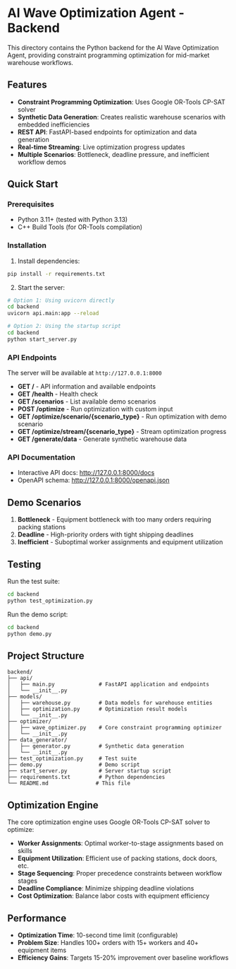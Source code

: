 # AI Wave Optimization Agent - Backend

This directory contains the Python backend for the AI Wave Optimization Agent, providing constraint programming optimization for mid-market warehouse workflows.

## Features

- **Constraint Programming Optimization**: Uses Google OR-Tools CP-SAT solver
- **Synthetic Data Generation**: Creates realistic warehouse scenarios with embedded inefficiencies
- **REST API**: FastAPI-based endpoints for optimization and data generation
- **Real-time Streaming**: Live optimization progress updates
- **Multiple Scenarios**: Bottleneck, deadline pressure, and inefficient workflow demos

## Quick Start

### Prerequisites

- Python 3.11+ (tested with Python 3.13)
- C++ Build Tools (for OR-Tools compilation)

### Installation

1. Install dependencies:
```bash
pip install -r requirements.txt
```

2. Start the server:
```bash
# Option 1: Using uvicorn directly
cd backend
uvicorn api.main:app --reload

# Option 2: Using the startup script
cd backend
python start_server.py
```

### API Endpoints

The server will be available at `http://127.0.0.1:8000`

- **GET /** - API information and available endpoints
- **GET /health** - Health check
- **GET /scenarios** - List available demo scenarios
- **POST /optimize** - Run optimization with custom input
- **GET /optimize/scenario/{scenario_type}** - Run optimization with demo scenario
- **GET /optimize/stream/{scenario_type}** - Stream optimization progress
- **GET /generate/data** - Generate synthetic warehouse data

### API Documentation

- Interactive API docs: http://127.0.0.1:8000/docs
- OpenAPI schema: http://127.0.0.1:8000/openapi.json

## Demo Scenarios

1. **Bottleneck** - Equipment bottleneck with too many orders requiring packing stations
2. **Deadline** - High-priority orders with tight shipping deadlines
3. **Inefficient** - Suboptimal worker assignments and equipment utilization

## Testing

Run the test suite:
```bash
cd backend
python test_optimization.py
```

Run the demo script:
```bash
cd backend
python demo.py
```

## Project Structure

```
backend/
├── api/
│   ├── main.py              # FastAPI application and endpoints
│   └── __init__.py
├── models/
│   ├── warehouse.py         # Data models for warehouse entities
│   ├── optimization.py      # Optimization result models
│   └── __init__.py
├── optimizer/
│   ├── wave_optimizer.py    # Core constraint programming optimizer
│   └── __init__.py
├── data_generator/
│   ├── generator.py         # Synthetic data generation
│   └── __init__.py
├── test_optimization.py     # Test suite
├── demo.py                  # Demo script
├── start_server.py          # Server startup script
├── requirements.txt         # Python dependencies
└── README.md               # This file
```

## Optimization Engine

The core optimization engine uses Google OR-Tools CP-SAT solver to optimize:

- **Worker Assignments**: Optimal worker-to-stage assignments based on skills
- **Equipment Utilization**: Efficient use of packing stations, dock doors, etc.
- **Stage Sequencing**: Proper precedence constraints between workflow stages
- **Deadline Compliance**: Minimize shipping deadline violations
- **Cost Optimization**: Balance labor costs with equipment efficiency

## Performance

- **Optimization Time**: 10-second time limit (configurable)
- **Problem Size**: Handles 100+ orders with 15+ workers and 40+ equipment items
- **Efficiency Gains**: Targets 15-20% improvement over baseline workflows 